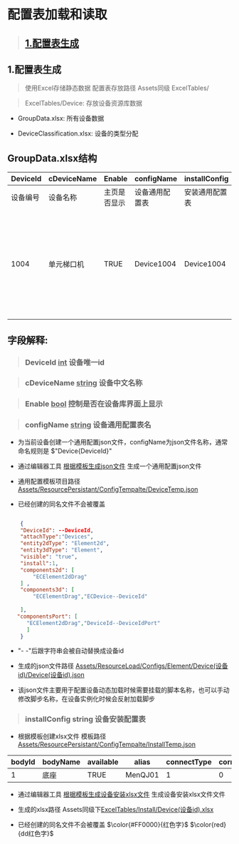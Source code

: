 # 配置表加载和读取

> ## [1.配置表生成](#配置表加载和读取)


## 1.配置表生成
> 使用Excel存储静态数据  配置表存放路径 Assets同级 ExcelTables/

> ExcelTables/Device:  存放设备资源库数据

  - GroupData.xlsx:  所有设备数据
  
  - DeviceClassification.xlsx: 设备的类型分配


## GroupData.xlsx结构

| DeviceId  | cDeviceName | Enable |configName |installConfig |logicConfig |portConfig |icon |legend |model |SystemType |cSystemName |ItemOneType |cItemOneName |ItemTwoType |cItemTwoName |describe |param |
| --- | --- | --- |--- |--- |--- |--- |--- |--- |--- |--- |--- |--- |--- |--- |--- |--- |--- |
| 设备编号  | 设备名称  | 主页是否显示  |设备通用配置表  |安装通用配置表  |设备逻辑配置表  |设备端口配置表  |设备图标名  |设备图例名  |设备模型名  |系统配置名  |系统名  |子类型配置名  |子类型名  |二级类型  |二级名  |设备描述  |设备参数  |
| 1004  | 单元梯口机  | TRUE  |Device1004  |Device1004  |Device1004  |Device1004  |Device1004  |Legend1004  |Device1004  |1  |安全技术防范系统  |3  |可视对讲系统  |2  |控制设备  | 可视室内机对讲系统的终端设备，具有可视对讲、安防监控、信息接受和查阅等功能 |传输方式：TCP/IP 输入电源：12-24V DC 工作温度：-10℃-55℃ 安装方式：壁挂式  |

## 字段解释:
> ### **DeviceId <u>int</u> 设备唯一id**

> ### cDeviceName <u>string</u>  设备中文名称

> ### Enable <u>bool</u>  控制是否在设备库界面上显示

> ### configName <u>string</u> 设备通用配置表名

  - 为当前设备创建一个通用配置json文件，configName为json文件名称，通常命名规则是 $"Device{DeviceId}"  
  
  - 通过编辑器工具 [根据模板生成json文件](https://kamisaer.github.io/helloword/Tool/#根据模板生成json文件) 生成一个通用配置json文件
  
  - 通用配置模板项目路径 <u>Assets/ResourcePersistant/ConfigTempalte/DeviceTemp.json</u>
  
  - 已经创建的同名文件不会被覆盖
  
```json

    {
    "DeviceId": --DeviceId,
    "attachType":"Devices",
    "entity2dType": "Element2d",
    "entity3dType": "Element",
    "visible": "true",
    "install":1,
    "components2d": [
	    "ECElement2dDrag"
    ] ,
    "components3d": [
        "ECElementDrag","ECDevice--DeviceId"
 
    ],
   "componentsPort": [
      "ECElement2dDrag","DeviceId--DeviceIdPort"
      ]
    }

```

  -  "- -"后跟字符串会被自动替换成设备id
  
  -  生成的json文件路径 <u>Assets/ResourceLoad/Configs/Element/Device(设备id)/Device(设备id).json</u>
  
  -  该json文件主要用于配置设备动态加载时候需要挂载的脚本名称，也可以手动修改脚步名称，在设备实例化时候会反射加载脚步


> ### installConfig **string** 设备安装配置表

  - 根据模板创建xlsx文件 模板路径<u> Assets/ResourcePersistant/ConfigTempalte/InstallTemp.json</u>

| bodyId  | bodyName | available |alias | connectType |correstConnect |
| ---  | --- | --- |--- | --- |--- |
| 1  | 底座 | TRUE | MenQJ01 | 1 | 0 |

  - 通过编辑器工具 [根据模板生成设备安装xlsx文件](https://kamisaer.github.io/helloword/Tool/#根据模板生成设备安装xlsx文件) 生成设备安装xlsx文件文件
  
  -  生成的xlsx路径 Assets同级下<u>ExcelTables/Install/Device(设备id).xlsx</u>
  
  -  已经创建的同名文件不会被覆盖  $\color{#FF0000}{红色字}$  $\color{red}{dd红色字}$